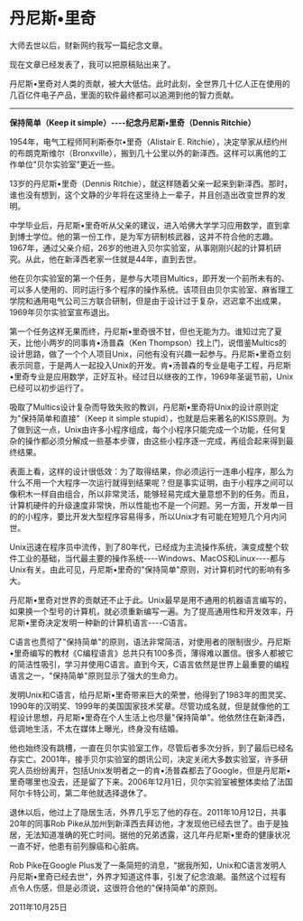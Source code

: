 # 丹尼斯•里奇

大师去世以后，财新网约我写一篇纪念文章。

现在文章已经发表了，我可以把原稿贴出来了。

丹尼斯•里奇对人类的贡献，被大大低估。此时此刻，全世界几十亿人正在使用的几百亿件电子产品，里面的软件最终都可以追溯到他的智力贡献。

---

**保持简单（Keep it simple）----纪念丹尼斯•里奇（Dennis Ritchie）**

1954年，电气工程师阿利斯泰尔•里奇（Alistair E. Ritchie），决定举家从纽约州的布朗克斯维尔（Bronxville），搬到几十公里以外的新泽西。这样可以离他的工作单位"贝尔实验室"更近一些。

13岁的丹尼斯•里奇（Dennis Ritchie），就这样随着父亲一起来到新泽西。那时，谁也没有想到，这个文静的少年将在这里待上一辈子，并且创造出改变世界的发明。

中学毕业后，丹尼斯•里奇听从父亲的建议，进入哈佛大学学习应用数学，直到拿到博士学位。他的第一份工作，是为军方研制核武器，这并不符合他的志趣。1967年，通过父亲介绍，26岁的他进入贝尔实验室，从事刚刚兴起的计算机研究。从此，他在新泽西老家一住就是44年，直到去世。

他在贝尔实验室的第一个任务，是参与大项目Multics，即开发一个前所未有的、可以多人使用的、同时运行多个程序的操作系统。该项目由贝尔实验室、麻省理工学院和通用电气公司三方联合研制，但是由于设计过于复杂，迟迟拿不出成果，1969年贝尔实验室宣布退出。

第一个任务这样无果而终，丹尼斯•里奇很不甘，但也无能为力。谁知过完了夏天，比他小两岁的同事肯•汤普森（Ken Thompson）找上门，说借鉴Multics的设计思路，做了一个个人项目Unix，问他有没有兴趣一起参与。丹尼斯•里奇立刻表示同意，于是两人一起投入Unix的开发。肯•汤普森的专业是电子工程，丹尼斯•里奇专业是应用数学，正好互补。经过日以继夜的工作，1969年圣诞节前，Unix已经可以初步运行了。

吸取了Multics设计复杂而导致失败的教训，丹尼斯•里奇将Unix的设计原则定为"保持简单和直接"（Keep it simple stupid），也就是后来著名的KISS原则。为了做到这一点，Unix由许多小程序组成，每个小程序只能完成一个功能，任何复杂的操作都必须分解成一些基本步骤，由这些小程序逐一完成，再组合起来得到最终结果。

表面上看，这样的设计很低效：为了取得结果，你必须运行一连串小程序，那么为什么不用一个大程序一次运行就得到结果呢？但是事实证明，由于小程序之间可以像积木一样自由组合，所以非常灵活，能够轻易完成大量意想不到的任务。而且，计算机硬件的升级速度非常快，所以性能也不是一个问题。另一方面，开发单一目的的小程序，要比开发大型程序容易得多，所以Unix才有可能在短短几个月内问世。

Unix迅速在程序员中流传，到了80年代，已经成为主流操作系统，演变成整个软件工业的基础，当代最主要的操作系统----Windows、MacOS和Linux----都与Unix有关。由此可见，丹尼斯•里奇的"保持简单"原则，对计算机时代的影响有多大。

丹尼斯•里奇对世界的贡献还不止于此。Unix最早是用不通用的机器语言编写的，如果换一个型号的计算机，就必须重新编写一遍。为了提高通用性和开发效率，丹尼斯•里奇决定发明一种新的计算机语言----C语言。

C语言也贯彻了"保持简单"的原则，语法非常简洁，对使用者的限制很少。丹尼斯•里奇编写的教材《C编程语言》总共只有100多页，薄得难以置信。很多人都被它的简洁性吸引，学习并使用C语言。直到今天，C语言依然是世界上最重要的编程语言之一，"保持简单"原则显示了强大的生命力。

发明Unix和C语言，给丹尼斯•里奇带来巨大的荣誉，他得到了1983年的图灵奖、1990年的汉明奖、1999年的美国国家技术奖章。尽管功成名就，但是就像他的工程设计思想，丹尼斯•里奇在个人生活上也尽量"保持简单"。他依然住在新泽西，低调地生活，不太在媒体上曝光，终身没有结婚。

他也始终没有跳槽，一直在贝尔实验室工作，尽管后者多次分拆，到了最后已经名存实亡。2001年，接手贝尔实验室的朗讯公司，决定关闭大多数实验室，许多研究人员纷纷离开，包括Unix发明者之一的肯•汤普森都去了Google，但是丹尼斯•里奇哪里也没去，还是留了下来。2006年12月1日，贝尔实验室被整体卖给了法国阿尔卡特公司，第二年他就选择退休了。

退休以后，他过上了隐居生活，外界几乎忘了他的存在。2011年10月12日，共事20年的同事Rob Pike从加州到新泽西去拜访他，才发现他已经去世了。由于是独居，无法知道准确的死亡时间。据他的兄弟透露，这几年丹尼斯•里奇的健康状况一直不好，他患有前列腺癌和心脏病。

Rob Pike在Google Plus发了一条简短的消息，"据我所知，Unix和C语言发明人丹尼斯•里奇已经去世"，外界才知道这件事，引发了纪念浪潮。虽然这个过程有点令人伤感，但是必须说，这很符合他的"保持简单"的原则。

2011年10月25日
